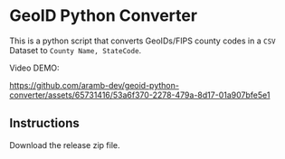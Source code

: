 # GeoID Python Converter

This is a python script that converts GeoIDs/FIPS county codes in a `CSV` Dataset to `County Name, StateCode`.

Video DEMO:

https://github.com/aramb-dev/geoid-python-converter/assets/65731416/53a6f370-2278-479a-8d17-01a907bfe5e1


## Instructions

Download the release zip file.
